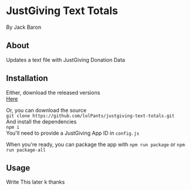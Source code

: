 # JustGiving Text Totals
By Jack Baron  

## About
Updates a text file with JustGiving Donation Data

## Installation
Either, download the released versions  
[Here](https://github.com/lolPants/justgiving-text-totals/releases)  

Or, you can download the source  
`git clone https://github.com/lolPants/justgiving-text-totals.git`  
And install the dependencies  
`npm i`  
You'll need to provide a JustGiving App ID in `config.js`  

When you're ready, you can package the app with `npm run package` or `npm run package-all`  

## Usage
Write This later k thanks